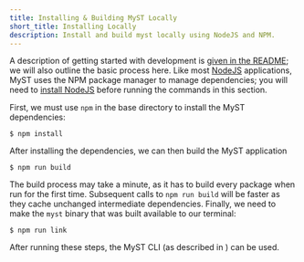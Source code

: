 ```yaml
---
title: Installing & Building MyST Locally
short_title: Installing Locally
description: Install and build myst locally using NodeJS and NPM.
---
```


A description of getting started with development is [given in the README](https://github.com/jupyter-book/mystmd/blob/main/README.md#development); we will also outline the basic process here. Like most [NodeJS](https://nodejs.org/) applications, MyST uses the NPM package manager to manage dependencies; you will need to [install NodeJS](./installing-prerequisites.md) before running the commands in this section.

First, we must use `npm` in the base directory to install the MyST dependencies:

```shell
$ npm install
```

After installing the dependencies, we can then build the MyST application

```shell
$ npm run build
```

The build process may take a minute, as it has to build every package when run for the first time. Subsequent calls to `npm run build` will be faster as they cache unchanged intermediate dependencies. Finally, we need to make the `myst` binary that was built available to our terminal:

```shell
$ npm run link
```

After running these steps, the MyST CLI (as described in [](./quickstart-myst-websites.md)) can be used.
